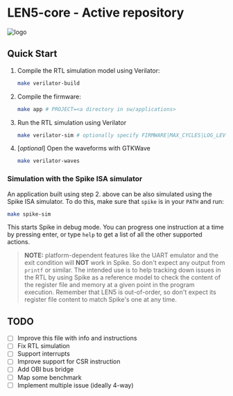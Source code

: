 # LEN5-core - Active repository
![logo](/doc/logo/len5-logo-full.png)

## Quick Start
1. Compile the RTL simulation model using Verilator:
   ```bash
   make verilator-build
   ```
2. Compile the firmware:
   ```bash
   make app # PROJECT=<a directory in sw/applications>
   ```
3. Run the RTL simulation using Verilator
   ```bash
   make verilator-sim # optionally specify FIRMWARE|MAX_CYCLES|LOG_LEVEL
   ```
4. [*optional*] Open the waveforms with GTKWave
   ```bash
   make verilator-waves
   ```

### Simulation with the Spike ISA simulator
An application built using step 2. above can be also simulated using the Spike ISA simulator. To do this, make sure that `spike` is in your `PATH` and run:
```bash
make spike-sim
```
This starts Spike in debug mode. You can progress one instruction at a time by pressing enter, or type `help` to get a list of all the other supported actions.
> **NOTE:** platform-dependent features like the UART emulator and the exit condition will **NOT** work in Spike. So don't expect any output from `printf` or similar. The intended use is to help tracking down issues in the RTL by using Spike as a reference model to check the content of the register file and memory at a given point in the program execution. Remember that LEN5 is out-of-order, so don't expect its register file content to match Spike's one at any time.

## TODO
- [ ] Improve this file with info and instructions
- [ ] Fix RTL simulation
- [ ] Support interrupts
- [ ] Improve support for CSR instruction
- [ ] Add OBI bus bridge
- [ ] Map some benchmark
- [ ] Implement multiple issue (ideally 4-way)
